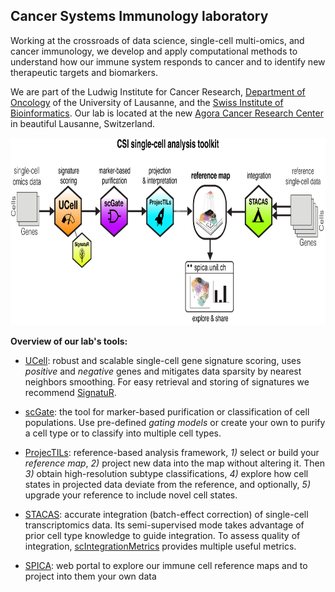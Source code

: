 ## Cancer Systems Immunology laboratory

Working at the crossroads of data science, single-cell multi-omics, and cancer immunology,
we develop and apply computational methods to understand how our immune system responds to cancer and to identify 
new therapeutic targets and biomarkers. 

We are part of the Ludwig Institute for Cancer Research, [Department of Oncology](https://www.unil.ch/dof/carmona) of the University of Lausanne, and the [Swiss Institute of Bioinformatics](https://www.sib.swiss/carmona-santiago). Our lab is located at the new [Agora Cancer Research Center](https://agora-cancer.ch/) in beautiful Lausanne, Switzerland.


<p align="center">
  <img height="300" src="https://github.com/carmonalab/.github/blob/master/profile/CSI_Toolkit.png">
</p>

**Overview of our lab's tools:**

* [UCell](https://bioconductor.org/packages/release/bioc/html/UCell.html): robust and scalable single-cell gene signature scoring, uses *positive* and *negative* genes and mitigates data sparsity by nearest neighbors smoothing. For easy retrieval and storing of signatures we recommend [SignatuR](https://github.com/carmonalab/SignatuR).

* [scGate](https://github.com/carmonalab/scGate): the tool for marker-based purification or classification of cell populations. Use pre-defined *gating models* or create your own to purify a cell type or to classify into multiple cell types.

* [ProjecTILs](https://github.com/carmonalab/ProjecTILs): reference-based analysis framework, *1)* select or build your *reference map*, *2)* project new data into the map without altering it. Then *3)* obtain high-resolution subtype classifications, *4)* explore how cell states in projected data deviate from the reference, and optionally, *5)* upgrade your reference to include novel cell states.

* [STACAS](https://github.com/carmonalab/STACAS): accurate integration (batch-effect correction) of single-cell transcriptomics data. Its semi-supervised mode takes advantage of prior cell type knowledge to guide integration. To assess quality of integration, [scIntegrationMetrics](https://github.com/carmonalab/scIntegrationMetrics) provides multiple useful metrics.

* [SPICA](https://spica.unil.ch/): web portal to explore our immune cell reference maps and to project into them your own data
